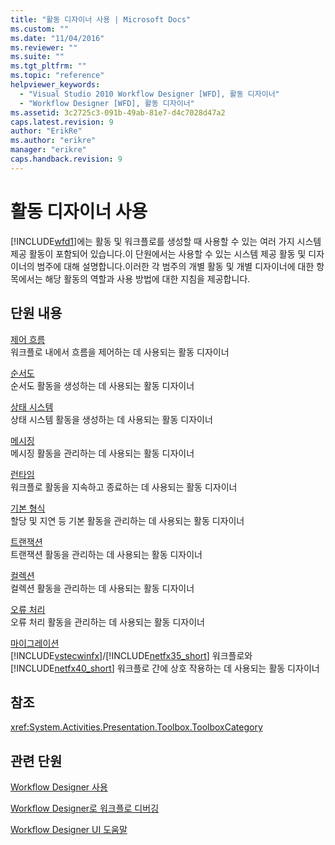 ```yaml
---
title: "활동 디자이너 사용 | Microsoft Docs"
ms.custom: ""
ms.date: "11/04/2016"
ms.reviewer: ""
ms.suite: ""
ms.tgt_pltfrm: ""
ms.topic: "reference"
helpviewer_keywords: 
  - "Visual Studio 2010 Workflow Designer [WFD], 활동 디자이너"
  - "Workflow Designer [WFD], 활동 디자이너"
ms.assetid: 3c2725c3-091b-49ab-81e7-d4c7028d47a2
caps.latest.revision: 9
author: "ErikRe"
ms.author: "erikre"
manager: "erikre"
caps.handback.revision: 9
---
```

# 활동 디자이너 사용
[!INCLUDE[wfd1](../workflow-designer/includes/wfd1_md.md)]에는 활동 및 워크플로를 생성할 때 사용할 수 있는 여러 가지 시스템 제공 활동이 포함되어 있습니다.이 단원에서는 사용할 수 있는 시스템 제공 활동 및 디자이너의 범주에 대해 설명합니다.이러한 각 범주의 개별 활동 및 개별 디자이너에 대한 항목에서는 해당 활동의 역할과 사용 방법에 대한 지침을 제공합니다.  
  
## 단원 내용  
 [제어 흐름](../workflow-designer/control-flow-activity-designers.md)  
 워크플로 내에서 흐름을 제어하는 데 사용되는 활동 디자이너  
  
 [순서도](../workflow-designer/flowchart-activity-designers.md)  
 순서도 활동을 생성하는 데 사용되는 활동 디자이너  
  
 [상태 시스템](../workflow-designer/state-machine-activity-designers.md)  
 상태 시스템 활동을 생성하는 데 사용되는 활동 디자이너  
  
 [메시징](../workflow-designer/messaging-activity-designers.md)  
 메시징 활동을 관리하는 데 사용되는 활동 디자이너  
  
 [런타임](../workflow-designer/runtime-activity-designers.md)  
 워크플로 활동을 지속하고 종료하는 데 사용되는 활동 디자이너  
  
 [기본 형식](../workflow-designer/primitives-activity-designers.md)  
 할당 및 지연 등 기본 활동을 관리하는 데 사용되는 활동 디자이너  
  
 [트랜잭션](../workflow-designer/transaction-activity-designers.md)  
 트랜잭션 활동을 관리하는 데 사용되는 활동 디자이너  
  
 [컬렉션](../workflow-designer/collection-activity-designers.md)  
 컬렉션 활동을 관리하는 데 사용되는 활동 디자이너  
  
 [오류 처리](../workflow-designer/error-handling-activity-designers.md)  
 오류 처리 활동을 관리하는 데 사용되는 활동 디자이너  
  
 [마이그레이션](../workflow-designer/migration-activity-designers.md)  
 [!INCLUDE[vstecwinfx](../workflow-designer/includes/vstecwinfx_md.md)]\/[!INCLUDE[netfx35_short](../workflow-designer/includes/netfx35_short_md.md)] 워크플로와 [!INCLUDE[netfx40_short](../workflow-designer/includes/netfx40_short_md.md)] 워크플로 간에 상호 작용하는 데 사용되는 활동 디자이너  
  
## 참조  
 <xref:System.Activities.Presentation.Toolbox.ToolboxCategory>  
  
## 관련 단원  
 [Workflow Designer 사용](../workflow-designer/using-the-workflow-designer.md)  
  
 [Workflow Designer로 워크플로 디버깅](../workflow-designer/debugging-workflows-with-the-workflow-designer.md)  
  
 [Workflow Designer UI 도움말](../workflow-designer/workflow-designer-ui-help.md)